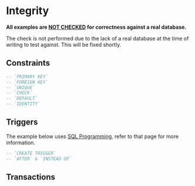 # Integrity

<div class="warning">

**All examples are <u>NOT CHECKED</u> for correctness against a real database.**

The check is not performed due to the lack of a real database at the time of
writing to test against. This will be fixed shortly.

</div>

## Constraints

```sql
-- `PRIMARY KEY`
-- `FOREIGN KEY`
-- `UNIQUE`
-- `CHECK`
-- `DEFAULT`
-- `IDENTITY`
```

## Triggers

The example below uses [SQL Programming](programming.md), refer to that page
for more information.

```sql
-- `CREATE TRIGGER`
-- `AFTER` & `INSTEAD OF`
```

## Transactions

```sql
```
